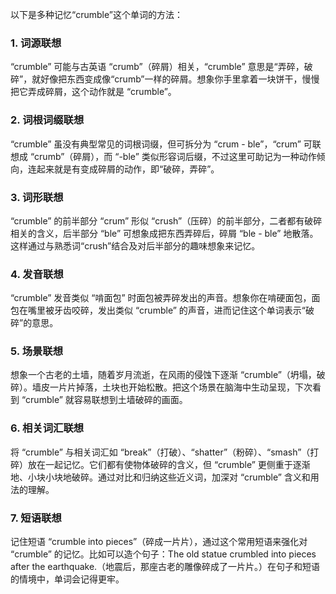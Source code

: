 以下是多种记忆“crumble”这个单词的方法：

### 1. 词源联想
“crumble” 可能与古英语 “crumb”（碎屑）相关，“crumble” 意思是“弄碎，破碎”，就好像把东西变成像“crumb”一样的碎屑。想象你手里拿着一块饼干，慢慢把它弄成碎屑，这个动作就是 “crumble”。

### 2. 词根词缀联想
“crumble” 虽没有典型常见的词根词缀，但可拆分为 “crum - ble”，“crum” 可联想成 “crumb”（碎屑），而 “-ble” 类似形容词后缀，不过这里可助记为一种动作倾向，连起来就是有变成碎屑的动作，即“破碎，弄碎”。

### 3. 词形联想
“crumble” 的前半部分 “crum” 形似 “crush”（压碎）的前半部分，二者都有破碎相关的含义，后半部分 “ble” 可想象成把东西弄碎后，碎屑 “ble - ble” 地散落。这样通过与熟悉词“crush”结合及对后半部分的趣味想象来记忆。

### 4. 发音联想
“crumble” 发音类似 “啃面包” 时面包被弄碎发出的声音。想象你在啃硬面包，面包在嘴里被牙齿咬碎，发出类似 “crumble” 的声音，进而记住这个单词表示“破碎”的意思。

### 5. 场景联想
想象一个古老的土墙，随着岁月流逝，在风雨的侵蚀下逐渐 “crumble”（坍塌，破碎）。墙皮一片片掉落，土块也开始松散。把这个场景在脑海中生动呈现，下次看到 “crumble” 就容易联想到土墙破碎的画面。

### 6. 相关词汇联想
将 “crumble” 与相关词汇如 “break”（打破）、“shatter”（粉碎）、“smash”（打碎）放在一起记忆。它们都有使物体破碎的含义，但 “crumble” 更侧重于逐渐地、小块小块地破碎。通过对比和归纳这些近义词，加深对 “crumble” 含义和用法的理解。

### 7. 短语联想
记住短语 “crumble into pieces”（碎成一片片），通过这个常用短语来强化对 “crumble” 的记忆。比如可以造个句子：The old statue crumbled into pieces after the earthquake.（地震后，那座古老的雕像碎成了一片片。）在句子和短语的情境中，单词会记得更牢。 